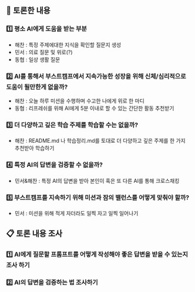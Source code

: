 ## 🤔 토론한 내용

### 1️⃣ 평소 AI에게 도움을 받는 부분
- 해찬 : 특정 주제에대한 지식을 확인할 질문지 생성
- 민서 : 의료 질문 및 위로(?)
- 동협 : 일상 생활 질문

### 2️⃣ AI를 통해서 부스트캠프에서 지속가능한 성장을 위해 신체/심리적으로 도움이 될만한게 없을까?
- 해찬 : 오늘 하루 미션을 수행하며 수고한 나에게 위로 한 마디
- 동협 : 리프레쉬를 위해 AI에게 5분 이내로 할 수 있는 간단한 활동 추천받기

### 3️⃣ 더 다양하고 깊은 학습 주제를 학습할 수는 없을까?
- 해찬 : README.md 나 학습정리.md를 토대로 더 다양하고 깊은 주제를 한 가지 추천받아 학습하기

### 4️⃣ 특정 AI의 답변을 검증할 수 없을까?
- 민서&해찬 : 특정 AI의 답변을 받아 본인이 혹은 또 다른 AI를 통해 크로스채킹

### 5️⃣ 부스트캠프를 지속하기 위해 미션과 잠의 밸런스를 어떻게 맞춰야 할까?
- 민서 : 미션을 위해 적게 자더라도 일찍 자고 일찍 일어나기

## 📋 토론 내용 조사

### 1️⃣ AI에게 질문할 프롬프트를 어떻게 작성해야 좋은 답변을 받을 수 있는지 조사 하기

### 2️⃣ AI의 답변을 검증하는 법 조사하기

